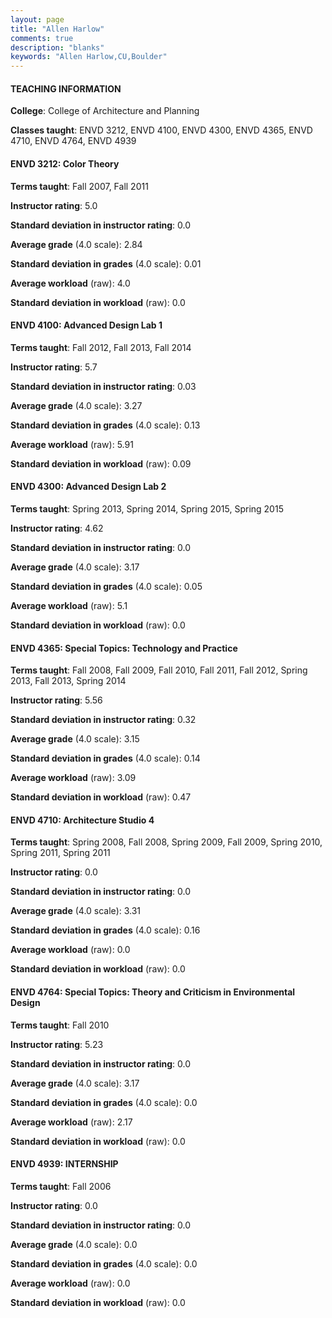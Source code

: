 ```yaml
---
layout: page
title: "Allen Harlow" 
comments: true
description: "blanks"
keywords: "Allen Harlow,CU,Boulder"
---
```

<head>
<script src="https://ajax.googleapis.com/ajax/libs/jquery/2.1.3/jquery.min.js"></script>
<script src="https://dl.dropboxusercontent.com/s/pc42nxpaw1ea4o9/highcharts.js?dl=0"></script>
<!-- <script src="../assets/js/highcharts.js"></script> -->
<style type="text/css">@font-face {
	font-family: "Bebas Neue";
	src: url(https://www.filehosting.org/file/details/544349/BebasNeue Regular.otf) format("opentype");
	}
	h1.Bebas { 
		font-family: "Bebas Neue", Verdana, Tahoma;
	}
</style>
</head>
	   
#### TEACHING INFORMATION

**College**: College of Architecture and Planning

**Classes taught**: ENVD 3212, ENVD 4100, ENVD 4300, ENVD 4365, ENVD 4710, ENVD 4764, ENVD 4939

#### ENVD 3212: Color Theory

**Terms taught**: Fall 2007, Fall 2011

**Instructor rating**: 5.0

**Standard deviation in instructor rating**: 0.0

**Average grade** (4.0 scale): 2.84

**Standard deviation in grades** (4.0 scale): 0.01

**Average workload** (raw): 4.0

**Standard deviation in workload** (raw): 0.0

#### ENVD 4100: Advanced Design Lab 1

**Terms taught**: Fall 2012, Fall 2013, Fall 2014

**Instructor rating**: 5.7

**Standard deviation in instructor rating**: 0.03

**Average grade** (4.0 scale): 3.27

**Standard deviation in grades** (4.0 scale): 0.13

**Average workload** (raw): 5.91

**Standard deviation in workload** (raw): 0.09

#### ENVD 4300: Advanced Design Lab 2

**Terms taught**: Spring 2013, Spring 2014, Spring 2015, Spring 2015

**Instructor rating**: 4.62

**Standard deviation in instructor rating**: 0.0

**Average grade** (4.0 scale): 3.17

**Standard deviation in grades** (4.0 scale): 0.05

**Average workload** (raw): 5.1

**Standard deviation in workload** (raw): 0.0

#### ENVD 4365: Special Topics: Technology and Practice

**Terms taught**: Fall 2008, Fall 2009, Fall 2010, Fall 2011, Fall 2012, Spring 2013, Fall 2013, Spring 2014

**Instructor rating**: 5.56

**Standard deviation in instructor rating**: 0.32

**Average grade** (4.0 scale): 3.15

**Standard deviation in grades** (4.0 scale): 0.14

**Average workload** (raw): 3.09

**Standard deviation in workload** (raw): 0.47

#### ENVD 4710: Architecture Studio 4

**Terms taught**: Spring 2008, Fall 2008, Spring 2009, Fall 2009, Spring 2010, Spring 2011, Spring 2011

**Instructor rating**: 0.0

**Standard deviation in instructor rating**: 0.0

**Average grade** (4.0 scale): 3.31

**Standard deviation in grades** (4.0 scale): 0.16

**Average workload** (raw): 0.0

**Standard deviation in workload** (raw): 0.0

#### ENVD 4764: Special Topics: Theory and Criticism in Environmental Design

**Terms taught**: Fall 2010

**Instructor rating**: 5.23

**Standard deviation in instructor rating**: 0.0

**Average grade** (4.0 scale): 3.17

**Standard deviation in grades** (4.0 scale): 0.0

**Average workload** (raw): 2.17

**Standard deviation in workload** (raw): 0.0

#### ENVD 4939: INTERNSHIP

**Terms taught**: Fall 2006

**Instructor rating**: 0.0

**Standard deviation in instructor rating**: 0.0

**Average grade** (4.0 scale): 0.0

**Standard deviation in grades** (4.0 scale): 0.0

**Average workload** (raw): 0.0

**Standard deviation in workload** (raw): 0.0

